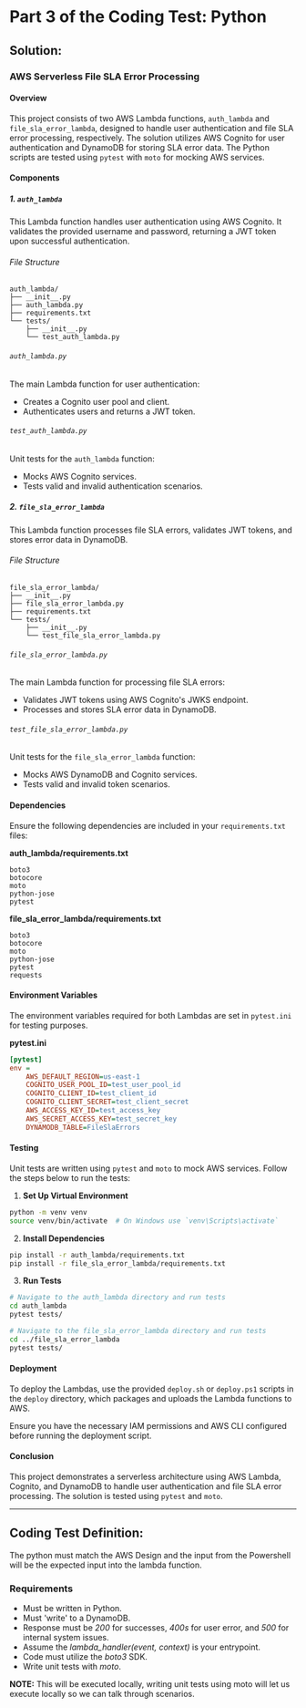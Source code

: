 # Part 3 of the Coding Test: Python

## Solution:
### AWS Serverless File SLA Error Processing
#### Overview

This project consists of two AWS Lambda functions, `auth_lambda` and `file_sla_error_lambda`, designed to handle user authentication and file SLA error processing, respectively. The solution utilizes AWS Cognito for user authentication and DynamoDB for storing SLA error data. The Python scripts are tested using `pytest` with `moto` for mocking AWS services.

#### Components

##### 1. `auth_lambda`
This Lambda function handles user authentication using AWS Cognito. It validates the provided username and password, returning a JWT token upon successful authentication.

###### File Structure
```
auth_lambda/
├── __init__.py
├── auth_lambda.py
├── requirements.txt
└── tests/
    ├── __init__.py
    └── test_auth_lambda.py
```

###### `auth_lambda.py`
The main Lambda function for user authentication:
- Creates a Cognito user pool and client.
- Authenticates users and returns a JWT token.

###### `test_auth_lambda.py`
Unit tests for the `auth_lambda` function:
- Mocks AWS Cognito services.
- Tests valid and invalid authentication scenarios.

##### 2. `file_sla_error_lambda`
This Lambda function processes file SLA errors, validates JWT tokens, and stores error data in DynamoDB.

###### File Structure
```
file_sla_error_lambda/
├── __init__.py
├── file_sla_error_lambda.py
├── requirements.txt
└── tests/
    ├── __init__.py
    └── test_file_sla_error_lambda.py
```

###### `file_sla_error_lambda.py`
The main Lambda function for processing file SLA errors:
- Validates JWT tokens using AWS Cognito's JWKS endpoint.
- Processes and stores SLA error data in DynamoDB.

###### `test_file_sla_error_lambda.py`
Unit tests for the `file_sla_error_lambda` function:
- Mocks AWS DynamoDB and Cognito services.
- Tests valid and invalid token scenarios.

#### Dependencies

Ensure the following dependencies are included in your `requirements.txt` files:

**auth_lambda/requirements.txt**
```plaintext
boto3
botocore
moto
python-jose
pytest
```

**file_sla_error_lambda/requirements.txt**
```plaintext
boto3
botocore
moto
python-jose
pytest
requests
```

#### Environment Variables

The environment variables required for both Lambdas are set in `pytest.ini` for testing purposes.

**pytest.ini**
```ini
[pytest]
env =
    AWS_DEFAULT_REGION=us-east-1
    COGNITO_USER_POOL_ID=test_user_pool_id
    COGNITO_CLIENT_ID=test_client_id
    COGNITO_CLIENT_SECRET=test_client_secret
    AWS_ACCESS_KEY_ID=test_access_key
    AWS_SECRET_ACCESS_KEY=test_secret_key
    DYNAMODB_TABLE=FileSlaErrors
```

#### Testing

Unit tests are written using `pytest` and `moto` to mock AWS services. Follow the steps below to run the tests:

1. **Set Up Virtual Environment**

```bash
python -m venv venv
source venv/bin/activate  # On Windows use `venv\Scripts\activate`
```

2. **Install Dependencies**

```bash
pip install -r auth_lambda/requirements.txt
pip install -r file_sla_error_lambda/requirements.txt
```

3. **Run Tests**

```bash
# Navigate to the auth_lambda directory and run tests
cd auth_lambda
pytest tests/

# Navigate to the file_sla_error_lambda directory and run tests
cd ../file_sla_error_lambda
pytest tests/
```

#### Deployment

To deploy the Lambdas, use the provided `deploy.sh` or `deploy.ps1` scripts in the `deploy` directory, which packages and uploads the Lambda functions to AWS.

Ensure you have the necessary IAM permissions and AWS CLI configured before running the deployment script.

#### Conclusion

This project demonstrates a serverless architecture using AWS Lambda, Cognito, and DynamoDB to handle user authentication and file SLA error processing. The solution is tested using `pytest` and `moto`.

---

## Coding Test Definition:
The python must match the AWS Design and the input from the Powershell will be the expected input into the lambda function.

### Requirements

- Must be written in Python.
- Must 'write' to a DynamoDB.
- Response must be _200_ for successes, _400s_ for user error, and _500_ for internal system issues.
- Assume the _lambda_handler(event, context)_ is your entrypoint.
- Code must utilize the _boto3_ SDK.
- Write unit tests with _moto_.

**NOTE:** This will be executed locally, writing unit tests using moto will let us execute locally so we can talk through scenarios.